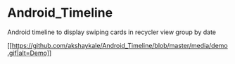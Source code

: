 # Android_Timeline
Android timeline to display swiping cards in recycler view group by date

[[https://github.com/akshaykale/Android_Timeline/blob/master/media/demo.gif|alt=Demo]]
